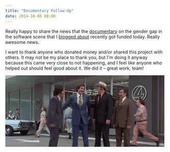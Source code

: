 ```yaml
---
title: "Documentary Follow-Up"
date: 2014-10-08 00:00
---
```


Really happy to share the news that the [documentary](https://www.indiegogo.com/projects/code-debugging-the-gender-gap) on the gender gap in the software scene that I [blogged about](http://ashfurrow.com/blog/why-is-this-difficult) recently got funded today. Really awesome news.

<!-- more -->

I want to thank anyone who donated money and/or shared this project with others. It may not be my place to thank you, but I'm doing it anyway because this came very close to not happening, and I feel like anyone who helped out should feel good about it. We did it – great work, team!

 ![](/img/import/blog/documentary-follow-up/99B4FB01D01E47C8909809C3DCE853A4.gif)

